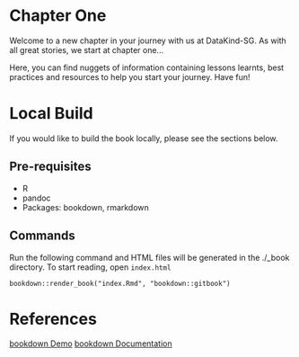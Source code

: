 Chapter One
===========

Welcome to a new chapter in your journey with us at DataKind-SG. As with all great stories, we start at chapter one...

Here, you can find nuggets of information containing lessons learnts, best practices and resources to help you start your journey. Have fun!

# Local Build
If you would like to build the book locally, please see the sections below.

## Pre-requisites
- R
- pandoc
- Packages: bookdown, rmarkdown

## Commands
Run the following command and HTML files will be generated in the ./_book directory. To start reading, open `index.html`
```
bookdown::render_book("index.Rmd", "bookdown::gitbook")
```

# References
[bookdown Demo](https://github.com/rstudio/bookdown)
[bookdown Documentation](https://bookdown.org/yihui/bookdown/)

